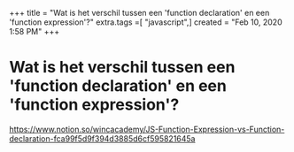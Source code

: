 +++
title = "Wat is het verschil tussen een 'function declaration' en een 'function expression'?"
extra.tags =[ "javascript",]
created = "Feb 10, 2020 1:58 PM"
+++
# Wat is het verschil tussen een 'function declaration' en een 'function expression'?
https://www.notion.so/wincacademy/JS-Function-Expression-vs-Function-declaration-fca99f5d9f394d3885d6cf595821645a